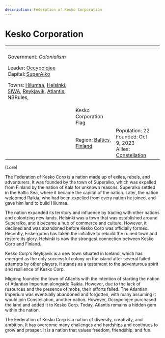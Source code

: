 ```yaml
---
description: Federation of Kesko Corporation
---
```


# Kesko Corporation

<table data-view="cards"><thead><tr><th></th><th></th><th></th><th data-hidden data-card-cover data-type="files"></th></tr></thead><tbody><tr><td><p>Government: <em>Colonialism</em></p><p>Leader: <a href="../../../players/occypolojee.md">Occypolojee</a><br>Capital: <a href="../../../towns/baltics-region/superalko/">SuperAlko</a></p><p>Towns: <a href="../../../towns/baltics-region/hiiumaa.md">Hiiumaa</a>, <a href="../../../towns/finland-region/helsinki/">Helsinki</a>, <a href="../../../towns/other-regions/siwa.md">SIWA</a>, <a href="../../../towns/other-regions/reykjavik.md">Reykjavik</a>, <a href="../../../towns/other-regions/atlantis.md">Atlantis</a>, NBRules,</p></td><td></td><td></td><td></td></tr><tr><td><img src="../../../../../.gitbook/assets/armoria_2023-10-10-18-17-20 (4).png" alt="" data-size="original"></td><td>Kesko Corporation Flag</td><td></td><td></td></tr><tr><td></td><td>Region: <a href="../../../towns/baltics-region/">Baltics</a>, <a href="../../../towns/finland-region/">Finland</a></td><td>Population: 22<br>Founded: Oct 9, 2023<br>Allies: <a href="../constellation.md">Constellation</a></td><td></td></tr></tbody></table>

\[​Lore]

The Federation of Kesko Corp is a nation made up of exiles, rebels, and adventurers. It was founded by the town of Superalko, which was expelled from Finland by the nation of Kala for unknown reasons. Superalko settled in the Baltic Sea, where it became the capital of the nation. Later, the nation welcomed Raikia, who had been expelled from every nation he joined, and gave him land to build Hiiumaa.

The nation expanded its territory and influence by trading with other nations and colonizing new lands. Helsinki was a town that was established around Superalko, and it became a hub of commerce and culture. However, it declined and was abandoned before Kesko Corp was officially formed. Recently, Fiskerguten has taken the initiative to rebuild the ruined town and restore its glory. Helsinki is now the strongest connection between Kesko Corp and Finland.

Kesko Corp's Reykjavik is a new town situated in Iceland, which has emerged as the only successful colony on the island after several failed attempts by other players. It stands as a testament to the adventurous spirit and resilience of Kesko Corp.

Migning founded the town of Atlantis with the intention of starting the nation of Atlantian Imperium alongside Raikia. However, due to the lack of resources and the presence of mobs, their efforts failed. The Atlantian Imperium was eventually abandoned and forgotten, with many assuming it would join Constellation, another nation. However, Occypolojee purchased the land and added it to Kesko Corp. Today, Atlantis remains a hidden gem within the nation.

The Federation of Kesko Corp is a nation of diversity, creativity, and ambition. It has overcome many challenges and hardships and continues to grow and prosper. It is a nation that values freedom, friendship, and fun.

